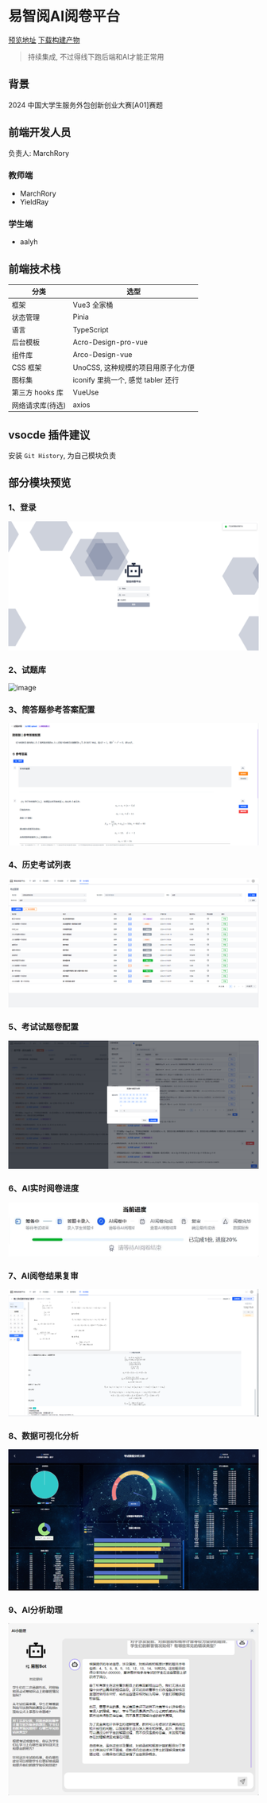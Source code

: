 # 易智阅AI阅卷平台

[预览地址](https://1713229008044-ai-judge-papers.surge.sh) [下载构建产物](https://ai-judge-papers.surge.sh/dist.tar.gz)

> 持续集成, 不过得线下跑后端和AI才能正常用

## 背景

2024 中国大学生服务外包创新创业大赛[A01]赛题

## 前端开发人员

负责人: MarchRory

### 教师端

- MarchRory
- YieldRay

### 学生端

- aalyh

## 前端技术栈

| 分类             | 选型                               |
| ---------------- | ---------------------------------- |
| 框架             | Vue3 全家桶                        |
| 状态管理         | Pinia                              |
| 语言             | TypeScript                         |
| 后台模板         | Acro-Design-pro-vue                |
| 组件库           | Arco-Design-vue                    |
| CSS 框架         | UnoCSS, 这种规模的项目用原子化方便 |
| 图标集           | iconify 里挑一个, 感觉 tabler 还行 |
| 第三方 hooks 库  | VueUse                             |
| 网络请求库(待选) | axios                              |

## vsocde 插件建议

安装 `Git History`, 为自己模块负责

## 部分模块预览

### 1、登录

![image](https://github.com/MarchRory/ai-judge-papers/blob/dev_liushi/public/Login.png)

### 2、试题库

![image](https://github.com/MarchRory/ai-judge-papers/blob/dev_liushi/public/question-mgmt.png)

### 3、简答题参考答案配置

![image](https://github.com/MarchRory/ai-judge-papers/blob/dev_liushi/public/answer-mgmt.png)

### 4、历史考试列表

![image](https://github.com/MarchRory/ai-judge-papers/blob/dev_liushi/public/exam-mgmt.png)

### 5、考试试题卷配置

![image](https://github.com/MarchRory/ai-judge-papers/blob/dev_liushi/public/paper-config.png)

### 6、AI实时阅卷进度

![image](https://github.com/MarchRory/ai-judge-papers/blob/dev_liushi/public/progress.png)

### 7、AI阅卷结果复审

![image](https://github.com/MarchRory/ai-judge-papers/blob/dev_liushi/public/review.png)

### 8、数据可视化分析

![image](https://github.com/MarchRory/ai-judge-papers/blob/dev_liushi/public/charts.png)

### 9、AI分析助理

![image](https://github.com/MarchRory/ai-judge-papers/blob/dev_liushi/public/bot.png)
